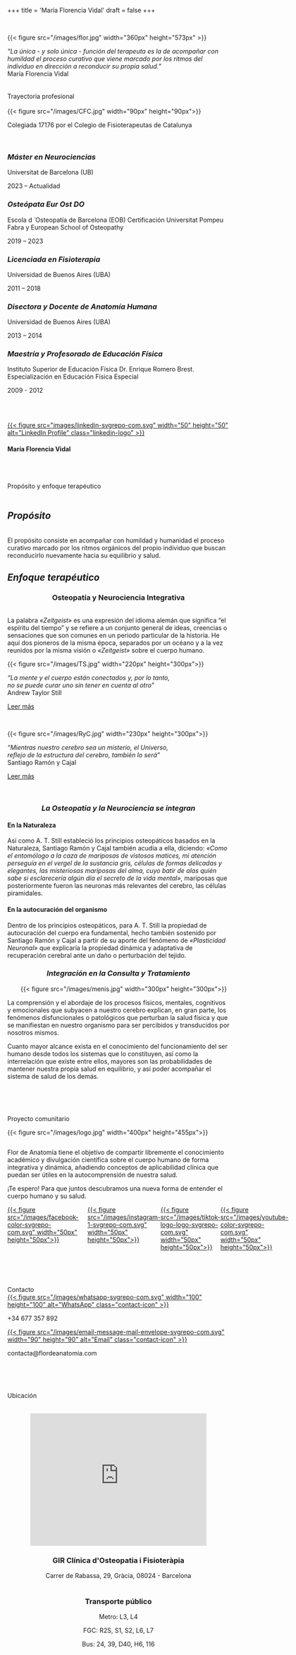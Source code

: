+++
title = 'María Florencia Vidal'
draft = false
+++



<br/>

{{< figure src="/images/flor.jpg" width="360px" height="573px" >}}


<div style="display: flex; justify-content: center; flex-direction: column; align-items: center;">
  <div class="text-box-center">
    <i>"La única - y solo única - función del terapeuta es la de acompañar con humildad el proceso curativo que viene marcado por los ritmos del individuo en dirección a reconducir su propia salud."</i>
  </div>
</div>
 <div class="author">María Florencia Vidal</div>

<br/>
<br/>

<div id="trayectoria"></div>


<div class="seccion">Trayectoria profesional</div>
<br/>
  {{< figure src="/images/CFC.jpg" width="90px" height="90px">}}

  <div class="text-box-center">
      <p>Colegiada 17176 por el Colegio de Fisioterapeutas de Catalunya</p>
  </div>

<br/>
<h3><i>Máster en Neurociencias</i></h3>
Universitat de Barcelona (UB)
<p>2023 – Actualidad</p>

<h3><i>Osteópata Eur Ost DO</i></h3>
Escola d ́ Osteopatía de Barcelona (EOB)
Certificación Universitat Pompeu Fabra y European School of Osteopathy
<p>2019 – 2023</p>

<h3><i>Licenciada en Fisioterapia</i></h3>
Universidad de Buenos Aires (UBA)
<p>2011 – 2018</p>

<h3><i>Disectora y Docente de Anatomía Humana</i></h3>
Universidad de Buenos Aires (UBA)
<p>2013 – 2014</p>

<h3><i>Maestría y Profesorado de Educación Física</i></h3>
Instituto Superior de Educación Física Dr. Enrique Romero Brest. Especialización en Educación Física Especial
<p>2009 - 2012</p>

<br/><br/>
<div class="author-info">
  <a href="https://www.linkedin.com/in/mar%C3%ADa-florencia-vidal-a661b717b/" target="_blank" rel="noopener noreferrer" class="linkedin-link">
    {{< figure src="images/linkedin-svgrepo-com.svg" width="50" height="50" alt="LinkedIn Profile" class="linkedin-logo" >}}
  </a>
  <h4 class="author-name">María Florencia Vidal</h4>
</div>


<br/><br/>
<div id="proposito"></div>

<div class="seccion">Propósito y enfoque terapéutico</div>
<br/>
<h2><i>Propósito</i></h2>
<br/>
El propósito consiste en acompañar con humildad y humanidad el proceso curativo marcado
por los ritmos orgánicos del propio individuo que buscan reconducirlo nuevamente hacia su
equilibrio y salud.

<h2><i>Enfoque terapéutico</i></h2>

<h3 style="text-align:center;">Osteopatía y Neurociencia Integrativa</h3>
<br/>
La palabra <i>«Zeitgeist»</i> es una expresión del idioma alemán que significa “el espíritu del tiempo” y se refiere a
un conjunto general de ideas, creencias o sensaciones que son comunes en un periodo particular de la historia.
He aquí dos pioneros de la misma época, separados por un océano y a la vez reunidos por la misma visión o
<i>«Zeitgeist»</i> sobre el cuerpo humano.


 {{< figure src="/images/TS.jpg" width="220px" height="300px">}}

<div class="quotes"><i>“La mente y el cuerpo están conectados y, por lo tanto, <br/>no se puede curar uno sin tener en cuenta al otro”</i></div>
<div class="author">Andrew Taylor Still</div>

<a href="#" onclick="openPopup('Andrew Taylor Still (1828 – 1917), médico estadounidense considerado el padre de la Osteopatía, fue quien sentó los principios de las Leyes Osteopáticas basadas en la Naturaleza y aplicadas al ser humano y que gobiernan los mecanismos que reconducen al propio organismo en dirección al restablecimiento del equilibrio y su salud.'); return false;"><div class="leermas">Leer más</div></h4></a>

<br/>


{{< figure src="/images/RyC.jpg"  width="230px" height="300px">}}

<div class="quotes"><i>“Mientras nuestro cerebro sea un misterio, el Universo, <br/>reflejo de la estructura del cerebro, también lo será”</i></div> 
<div class="author">Santiago Ramón y Cajal</div>

<a href="#" onclick="openPopup('Santiago Ramón y Cajal (1852 – 1934) fue un médico y científico español considerado el padre de la Neurociencia y apasionado por el estudio de la Histología y Anatomía de la estructura del sistema nervioso. Pionero en la descripción de la célula nerviosa o neurona, con uno de sus aportes fundamentales denominado «Doctrina Neuronal» basado en que el cerebro está compuesto por neuronas individuales y a la vez sumamente interconectadas entre sí, creando innumerables circuitos neuronales y que en la actualidad siguen siendo una fuente inagotable de conocimiento de la Neurociencia Moderna.'); return false;"><div class="leermas">Leer más</div></a>


<br/>

<h3 style="text-align:center;"><i>La Osteopatia y la Neurociencia se integran</i></h3>

<h4>En la Naturaleza</h4>

Así como A. T. Still estableció los principios osteopáticos basados en la Naturaleza, Santiago Ramón y Cajal también acudía a ella, diciendo: <i>«Como el entomólogo a la caza de mariposas de vistosos matices, mi atención perseguía en el vergel de la sustancia gris, células de formas delicadas y elegantes, las misteriosas mariposas del alma, cuyo batir de alas quién sabe si esclarecería algún día el secreto de la vida mental»</i>, mariposas que posteriormente fueron las neuronas más relevantes del cerebro, las células piramidales.

  
<h4>En la autocuración del organismo</h4>

Dentro de los principios osteopáticos, para A. T. Still la propiedad de autocuración del cuerpo era fundamental, hecho también sostenido por Santiago Ramón y Cajal a partir de su aporte del fenómeno de <i>«Plasticidad Neuronal»</i> que explicaría la propiedad dinámica y adaptativa de recuperación cerebral ante un daño o perturbación del tejido.


<h3 style="text-align:center;"><i>Integración en la Consulta y Tratamiento</i></h3>

<div style="margin-left: 30px;"> 
{{< figure src="/images/menis.jpg"  width="300px" height="300px">}}
</div>

<div class="texto-centrado">

  <p>La comprensión y el abordaje de los procesos físicos, mentales, cognitivos y emocionales que subyacen a nuestro cerebro explican, en gran parte, los fenómenos disfuncionales o patológicos que perturban la salud física y que se manifiestan en nuestro organismo para ser percibidos y transducidos por nosotros mismos. </p>
  <p>Cuanto mayor alcance exista en el conocimiento del funcionamiento del ser humano desde todos los sistemas que lo constituyen, así como la interrelación que existe entre ellos, mayores son las probabilidades de mantener nuestra propia salud en equilibrio, y así poder acompañar el sistema de salud de los demás.</p>
</div>

<br/><br/>

<div id="proyecto"></div>
<br/>

<!-- <div class="seccion" style="text-align:center;">Proyecto comunitario</div> -->
<div class="seccion">Proyecto comunitario</div>

{{< figure src="/images/logo.jpg" width="400px" height="455px">}}


<div style="display: flex; justify-content: center; flex-direction: column; align-items: center;">
  <div class="text-box-center">

Flor de Anatomía tiene el objetivo de compartir libremente el conocimiento académico y divulgación científica sobre el cuerpo humano de forma integrativa y dinámica, añadiendo conceptos de aplicabilidad clínica que puedan ser útiles en la autocomprensión de nuestra salud.

¡Te espero! Para que juntos descubramos una nueva forma de entender el cuerpo humano y su salud.


  </div>
</div>

<div style="display: flex; align-items: flex-start;">
    <div style="flex: 1; margin-right: 20px;">
        <a href="https://www.facebook.com/FlorDeAnatomia" target="_blank" rel="noopener noreferrer">
            {{< figure src="/images/facebook-color-svgrepo-com.svg" width="50px" height="50px">}}
        </a>
    </div>
    <div style="flex:1;">
        <a href="https://instagram.com/flordeanatomia" target="_blank" rel="noopener noreferrer">
            {{< figure src="/images/instagram-1-svgrepo-com.svg" width="50px" height="50px">}}
        </a>
    </div>
    <div style="flex:1;">
        <a href="https://www.tiktok.com/@flor_de_anatomia" target="_blank" rel="noopener noreferrer">
            {{< figure src="/images/tiktok-logo-logo-svgrepo-com.svg" width="50px" height="50px">}}
        </a>
    </div>
    <div style="flex:1;">
        <a href="https://youtube.com/channel/UCttmFf0pB3eHjvZAS8m1eKA" target="_blank" rel="noopener noreferrer">
            {{< figure src="/images/youtube-color-svgrepo-com.svg" width="50px" height="50px">}}
        </a>
    </div>

</div>

<br/><br/><br/>

<div id="contacto"></div>

<div class="seccion">Contacto</div>

<div class="contact-info">
  <div class="contact-item">
    <a href="https://wa.me/34677357892" target="_blank" rel="noopener noreferrer" class="icon-link">
      {{< figure src="/images/whatsapp-svgrepo-com.svg" width="100" height="100" alt="WhatsApp" class="contact-icon" >}}
    </a>
    <p class="contact-text">+34 677 357 892</p>
  </div>
  <div class="contact-item">
    <a href="mailto:contacta@flordeanatomia.com" target="_blank" rel="noopener noreferrer" class="icon-link">
      {{< figure src="/images/email-message-mail-envelope-svgrepo-com.svg" width="90" height="90" alt="Email" class="contact-icon" >}}
    </a>
    <p class="contact-text">contacta@flordeanatomia.com</p>
  </div>
</div>

<br/><br/><br/>

<div id="ubicacion"></div>

<div class="seccion">Ubicación</div>


<br/>

<div style="text-align: center;">

<iframe src="https://www.google.com/maps/embed?pb=!1m18!1m12!1m3!1d2992.453699144311!2d2.1553397128986713!3d41.4076689711776!2m3!1f0!2f0!3f0!3m2!1i1024!2i768!4f13.1!3m3!1m2!1s0x12a4a2bbbb52b987%3A0xa805b32e2d935c8a!2sCl%C3%ADnica%20d&#39;Osteopatia%20i%20Fisioter%C3%A0pia%20Gir!5e0!3m2!1sen!2ses!4v1725822623774!5m2!1sen!2ses" width="400" height="300" style="border:0; margin-top: 15px" allowfullscreen="" loading="lazy" referrerpolicy="no-referrer-when-downgrade"></iframe>

<h3>GIR Clínica d'Osteopatia i Fisioteràpia</h3> 
<div class="text-box-center">
Carrer de Rabassa, 29, Gràcia, 08024 - Barcelona 
</div>
<br/>

<h3 style="text-align: center;"> Transporte público </h3>
<div class="transporte">
<p>Metro: L3, L4</p>
<p>FGC: R2S, S1, S2, L6, L7</p>
<p>Bus: 24, 39, D40, H6, 116</p>
</div>

<div>